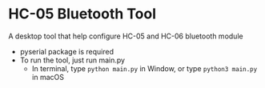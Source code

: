 # HC-05 Bluetooth Tool
A desktop tool that help configure HC-05 and HC-06 bluetooth module
- pyserial package is required
- To run the tool, just run main.py
    - In terminal, type `python main.py` in Window, or type `python3 main.py` in macOS
